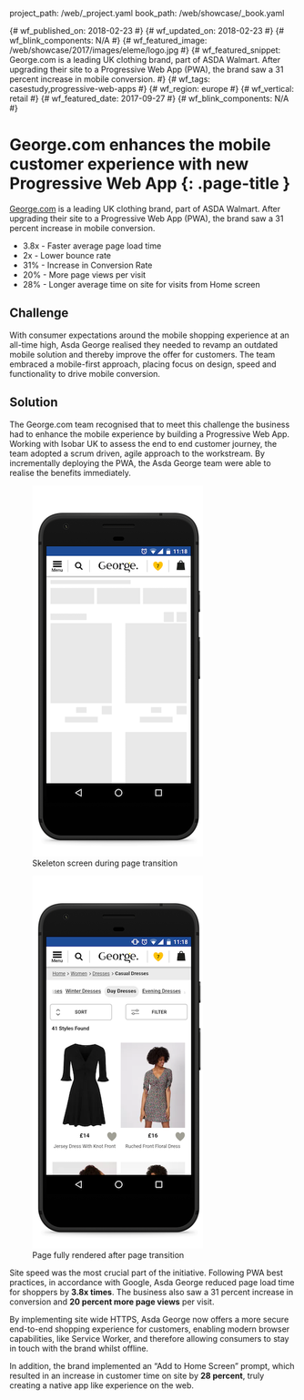 project_path: /web/_project.yaml
book_path: /web/showcase/_book.yaml

{# wf_published_on: 2018-02-23 #}
{# wf_updated_on: 2018-02-23 #}
{# wf_blink_components: N/A #}
{# wf_featured_image: /web/showcase/2017/images/eleme/logo.jpg #}
{# wf_featured_snippet: George.com is a leading UK clothing brand, part of ASDA Walmart. After upgrading their site to a Progressive Web App (PWA), the brand saw a 31 percent increase in mobile conversion. #}
{# wf_tags: casestudy,progressive-web-apps #}
{# wf_region: europe #}
{# wf_vertical: retail #}
{# wf_featured_date: 2017-09-27 #}
{# wf_blink_components: N/A #}

# George.com enhances the mobile customer experience with new Progressive Web App {: .page-title }

[George.com](http://www.george.com) is a leading UK clothing brand, part of ASDA
Walmart. After upgrading their site to a Progressive Web App (PWA), the brand 
saw a 31 percent increase in mobile conversion.

* 3.8x - Faster average page load time
* 2x - Lower bounce rate
* 31% - Increase in Conversion Rate
* 20% - More page views per visit
* 28% - Longer average time on site for visits from Home screen


## Challenge

With consumer expectations around the mobile shopping experience at an all-time high, Asda George realised they needed to revamp an outdated mobile solution and thereby improve the offer for customers. The team embraced a mobile-first approach, placing focus on design, speed and functionality to drive mobile conversion.

## Solution

The George.com team recognised that to meet this challenge the business had to enhance the mobile experience by building a Progressive Web App. Working with Isobar UK to assess the end to end customer journey, the team adopted a scrum driven, agile approach to the workstream. By incrementally deploying the PWA, the Asda George team were able to realise the benefits immediately.

<figure class="attempt-left">
  <img src="images/asda-george/bottom_transition.png" alt="Skeleton screen during page transition">
  <figcaption>Skeleton screen during page transition</figcaption>
</figure>
<figure class="attempt-right">
  <img src="images/asda-george/bottom_listing.png" alt="Page fully rendered after page transition">
  <figcaption>Page fully rendered after page transition</figcaption>
</figure>


<div class="clearfix"></div>

Site speed was the most crucial part of the initiative. Following PWA best practices, in accordance with Google, Asda George reduced page load time for shoppers by <strong>3.8x times</strong>. The business also saw a 31 percent increase in conversion and <strong>20 percent more page views</strong> per visit. 

By implementing site wide HTTPS, Asda George now offers a more secure end-to-end shopping experience for customers, enabling modern browser capabilities, like Service Worker, and therefore allowing consumers to stay in touch with the brand whilst offline. 

In addition, the brand implemented an “Add to Home Screen” prompt, which resulted in an increase in customer time on site by <strong>28 percent</strong>, truly creating a native app like experience on the web.
